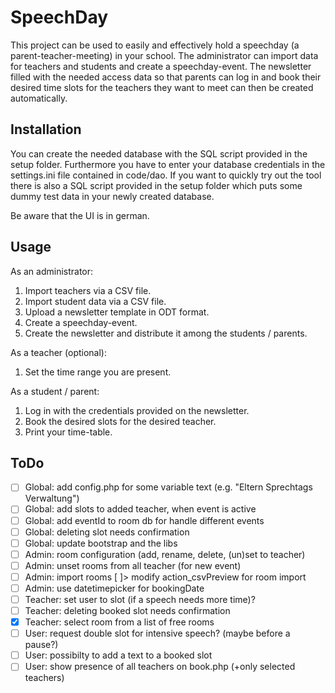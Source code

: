 # SpeechDay

This project can be used to easily and effectively hold a speechday (a parent-teacher-meeting) in your school.
The administrator can import data for teachers and students and create a speechday-event.
The newsletter filled with the needed access data so that parents can log in and book their desired time slots for the teachers they want to meet can then be created automatically. 

## Installation

You can create the needed database with the SQL script provided in the setup folder.
Furthermore you have to enter your database credentials in the settings.ini file contained in code/dao.
If you want to quickly try out the tool there is also a SQL script provided in the setup folder which puts some dummy test data in your newly created database. 

Be aware that the UI is in german.

## Usage

As an administrator:

1. Import teachers via a CSV file.
2. Import student data via a CSV file.
3. Upload a newsletter template in ODT format.
4. Create a speechday-event.
5. Create the newsletter and distribute it among the students / parents.

As a teacher (optional):

1. Set the time range you are present.

As a student / parent:

1. Log in with the credentials provided on the newsletter.
2. Book the desired slots for the desired teacher.
3. Print your time-table.

## ToDo
- [ ] Global: add config.php for some variable text (e.g. "Eltern Sprechtags Verwaltung")
- [ ] Global: add slots to added teacher, when event is active
- [ ] Global: add eventId to room db for handle different events
- [ ] Global: deleting slot needs confirmation
- [ ] Global: update bootstrap and the libs
- [ ] Admin: room configuration (add, rename, delete, (un)set to teacher)
- [ ] Admin: unset rooms from all teacher (for new event)
- [ ] Admin: import rooms [ ]> modify action_csvPreview for room import
- [ ] Admin: use datetimepicker for bookingDate
- [ ] Teacher: set user to slot (if a speech needs more time)?
- [ ] Teacher: deleting booked slot needs confirmation
- [x] Teacher: select room from a list of free rooms
- [ ] User: request double slot for intensive speech? (maybe before a pause?)
- [ ] User: possibilty to add a text to a booked slot
- [ ] User: show presence of all teachers on book.php (+only selected teachers)
